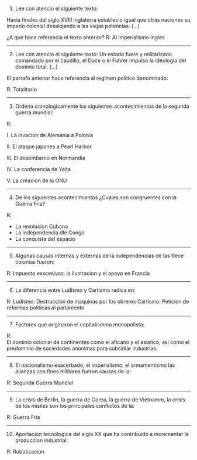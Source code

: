 1. Lee con atencio el siguiente texto:

Hacia finales del siglo XVIII inglaterra establecio igual que otras naciones su imperio colonial desalojando a las viejas potencias. (...)  

¿A que hace referencia el texto anterior?
R: Al imperialismo ingles  

--- 

2. Lee con atencio el siguiente texto:
Un estado fuere y militarizado comandado por el caudillo, el Duce o el Fuhrer impulso la ideologia del dominio total. (...)

El parrafo anterior hace referencia al regimen politico denominado:

R: Totalitario 

--- 

3. Ordena cronologicamente los siguientes acontecimientos de la segunda guerra mundial: 

R:

I. La invacion de Alemania a Polonia

II. El ataque japones a Pearl Harbor

III. El desembarco en Normandia

IV. La conferencia de Yalta

V. La creacion de la ONU

--- 
4. De los siguientes acontecimientos ¿Cuales son congruentes con la Guerra Fria? 

R: 
- La revolucion Cubana
- La independencia dle Congo 
- La conquista del espacio

--- 

5. Algunas causas internas y externas de la independencias de las trece colonias fueron: 

R: 
Impuesto exxcesivos, la ilustracion y el apoyo en Francia

--- 

6. La diferencia entre Ludismo y Cartismo radica en: 

R: 
Ludismo: Destruccion de maquinas por los obreros
Cartismo: Peticion de reformas politicas al parlamento 

--- 

7. Factores que originaron el capitalismmo monopolista: 

R:  
El dominio colonial de continentes como el aficano y el asiatico, asi como el predominio de sociedades anonimas para subsidiar industrias.

--- 

8. El nacionalismo exacerbado, el imperialismo, el armamentismo  las alianzas con fines militares fueron causas de la: 

R: Segunda Guerra Mundial 

--- 

9. La crisis de Berlin, la guerra de Corea, la guerra de Vietnamm, la crisis de los misiles son los principales conflictos de la:  

R: Guerra Fria  

--- 

10. Aportacion tecnologica del siglo XX que ha contribuido a incrementar la produccion industrial:

R: Robotizacion 